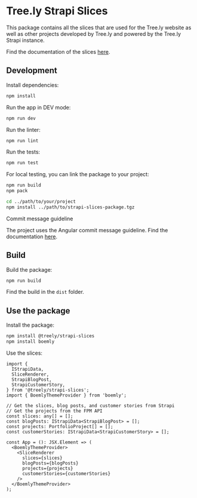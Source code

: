 # Tree.ly Strapi Slices

This package contains all the slices that are used for the Tree.ly website as
well as other projects developed by Tree.ly and powered by the Tree.ly Strapi
instance.

Find the documentation of the slices [here](https://storybook.tree.ly).

## Development

Install dependencies:

```bash
npm install
```

Run the app in DEV mode:

```bash
npm run dev
```

Run the linter:

```bash
npm run lint
```

Run the tests:

```bash
npm run test
```

For local testing, you can link the package to your project:

```bash
npm run build
npm pack

cd ../path/to/your/project
npm install ../path/to/strapi-slices-package.tgz
```

Commit message guideline

The project uses the Angular commit message guideline. Find the documentation
[here](https://github.com/angular/angular/blob/main/CONTRIBUTING.md#-commit-message-format).

## Build

Build the package:

```bash
npm run build
```

Find the build in the `dist` folder.

## Use the package

Install the package:

```bash
npm install @treely/strapi-slices
npm install boemly
```

Use the slices:

```tsx
import {
  IStrapiData,
  SliceRenderer,
  StrapiBlogPost,
  StrapiCustomerStory,
} from '@treely/strapi-slices';
import { BoemlyThemeProvider } from 'boemly';

// Get the slices, blog posts, and customer stories from Strapi
// Get the projects from the FPM API
const slices: any[] = [];
const blogPosts: IStrapiData<StrapiBlogPost> = [];
const projects: PortfolioProject[] = [];
const customerStories: IStrapiData<StrapiCustomerStory> = [];

const App = (): JSX.Element => (
  <BoemlyThemeProvider>
    <SliceRenderer
      slices={slices}
      blogPosts={blogPosts}
      projects={projects}
      customerStories={customerStories}
    />
  </BoemlyThemeProvider>
);
```
